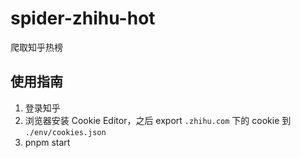 # spider-zhihu-hot

爬取知乎热榜

## 使用指南

1. 登录知乎
2. 浏览器安装 Cookie Editor，之后 export `.zhihu.com` 下的 cookie 到 `./env/cookies.json`
3. pnpm start